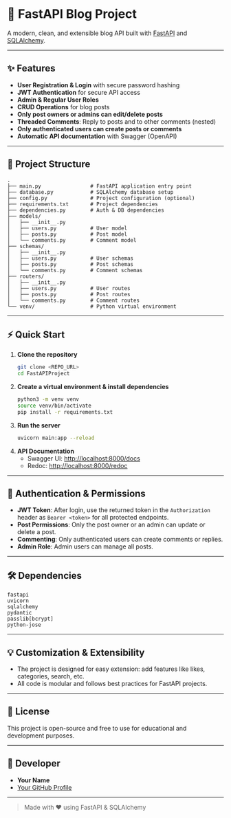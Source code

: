 # 🚀 FastAPI Blog Project

A modern, clean, and extensible blog API built with [FastAPI](https://fastapi.tiangolo.com/) and [SQLAlchemy](https://www.sqlalchemy.org/).

---

## ✨ Features

- **User Registration & Login** with secure password hashing
- **JWT Authentication** for secure API access
- **Admin & Regular User Roles**
- **CRUD Operations** for blog posts
- **Only post owners or admins can edit/delete posts**
- **Threaded Comments**: Reply to posts and to other comments (nested)
- **Only authenticated users can create posts or comments**
- **Automatic API documentation** with Swagger (OpenAPI)

---

## 📁 Project Structure

```text
.
├── main.py                # FastAPI application entry point
├── database.py            # SQLAlchemy database setup
├── config.py              # Project configuration (optional)
├── requirements.txt       # Project dependencies
├── dependencies.py        # Auth & DB dependencies
├── models/
│   ├── __init__.py
│   ├── users.py           # User model
│   ├── posts.py           # Post model
│   └── comments.py        # Comment model
├── schemas/
│   ├── __init__.py
│   ├── users.py           # User schemas
│   ├── posts.py           # Post schemas
│   └── comments.py        # Comment schemas
├── routers/
│   ├── __init__.py
│   ├── users.py           # User routes
│   ├── posts.py           # Post routes
│   └── comments.py        # Comment routes
└── venv/                  # Python virtual environment
```

---

## ⚡️ Quick Start

1. **Clone the repository**
   ```bash
   git clone <REPO_URL>
   cd FastAPIProject
   ```
2. **Create a virtual environment & install dependencies**
   ```bash
   python3 -m venv venv
   source venv/bin/activate
   pip install -r requirements.txt
   ```
3. **Run the server**
   ```bash
   uvicorn main:app --reload
   ```
4. **API Documentation**
   - Swagger UI: [http://localhost:8000/docs](http://localhost:8000/docs)
   - Redoc: [http://localhost:8000/redoc](http://localhost:8000/redoc)

---

## 🔐 Authentication & Permissions

- **JWT Token**: After login, use the returned token in the `Authorization` header as `Bearer <token>` for all protected endpoints.
- **Post Permissions**: Only the post owner or an admin can update or delete a post.
- **Commenting**: Only authenticated users can create comments or replies.
- **Admin Role**: Admin users can manage all posts.

---

## 🛠️ Dependencies

```
fastapi
uvicorn
sqlalchemy
pydantic
passlib[bcrypt]
python-jose
```

---

## 💡 Customization & Extensibility

- The project is designed for easy extension: add features like likes, categories, search, etc.
- All code is modular and follows best practices for FastAPI projects.

---

## 📜 License

This project is open-source and free to use for educational and development purposes.

---

## 👤 Developer

- **Your Name**
- [Your GitHub Profile](https://github.com/yourusername)

---

> Made with ❤️ using FastAPI & SQLAlchemy 